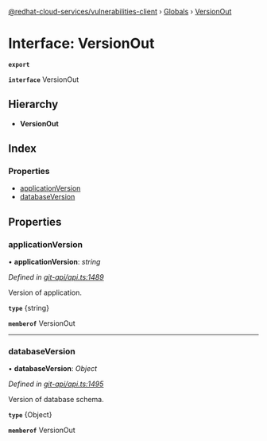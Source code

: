 [@redhat-cloud-services/vulnerabilities-client](../README.md) › [Globals](../globals.md) › [VersionOut](versionout.md)

# Interface: VersionOut

**`export`** 

**`interface`** VersionOut

## Hierarchy

* **VersionOut**

## Index

### Properties

* [applicationVersion](versionout.md#applicationversion)
* [databaseVersion](versionout.md#databaseversion)

## Properties

###  applicationVersion

• **applicationVersion**: *string*

*Defined in [git-api/api.ts:1489](https://github.com/RedHatInsights/javascript-clients/blob/master/packages/vulnerabilities/git-api/api.ts#L1489)*

Version of application.

**`type`** {string}

**`memberof`** VersionOut

___

###  databaseVersion

• **databaseVersion**: *Object*

*Defined in [git-api/api.ts:1495](https://github.com/RedHatInsights/javascript-clients/blob/master/packages/vulnerabilities/git-api/api.ts#L1495)*

Version of database schema.

**`type`** {Object}

**`memberof`** VersionOut

